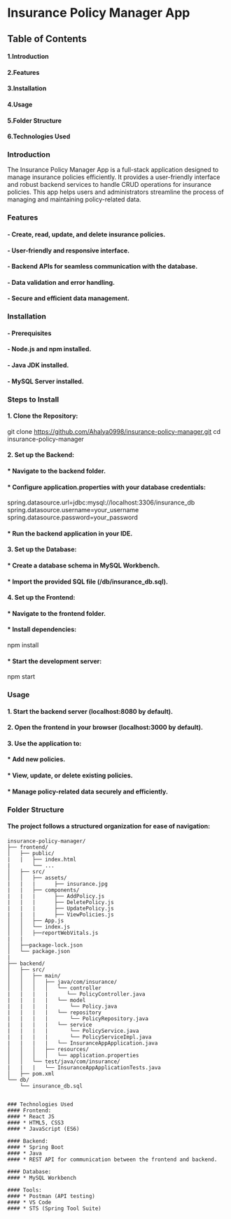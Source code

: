 # Insurance Policy Manager App
## Table of Contents
#### 1.Introduction
#### 2.Features
#### 3.Installation
#### 4.Usage
#### 5.Folder Structure
#### 6.Technologies Used

### Introduction
The Insurance Policy Manager App is a full-stack application designed to manage insurance policies efficiently. It provides a user-friendly interface and robust backend services to handle CRUD operations for insurance policies. This app helps users and administrators streamline the process of managing and maintaining policy-related data.

### Features
#### - Create, read, update, and delete insurance policies.
#### - User-friendly and responsive interface.
#### - Backend APIs for seamless communication with the database.
#### - Data validation and error handling.
#### - Secure and efficient data management.

### Installation
#### - Prerequisites
#### - Node.js and npm installed.
#### - Java JDK installed.
#### - MySQL Server installed.
### Steps to Install
#### 1. Clone the Repository:
git clone https://github.com/Ahalya0998/insurance-policy-manager.git
cd insurance-policy-manager
#### 2. Set up the Backend:
#### * Navigate to the backend folder.
#### * Configure application.properties with your database credentials:
spring.datasource.url=jdbc:mysql://localhost:3306/insurance_db
spring.datasource.username=your_username
spring.datasource.password=your_password
#### * Run the backend application in your IDE.
#### 3. Set up the Database:
#### * Create a database schema in MySQL Workbench.
#### * Import the provided SQL file (/db/insurance_db.sql).
#### 4. Set up the Frontend:
#### * Navigate to the frontend folder.
#### * Install dependencies:
npm install
#### * Start the development server:
npm start

### Usage
#### 1. Start the backend server (localhost:8080 by default).
#### 2. Open the frontend in your browser (localhost:3000 by default).
#### 3. Use the application to:
#### * Add new policies.
#### * View, update, or delete existing policies.
#### * Manage policy-related data securely and efficiently.

### Folder Structure
#### The project follows a structured organization for ease of navigation:

```plaintext
insurance-policy-manager/
├── frontend/
│   ├── public/
|   |   ├── index.html
|       └── ...
│   ├── src/
│   │   ├── assets/
|   |   |      ├── insurance.jpg
|   |   ├── components/
|   |   |      ├── AddPolicy.js
|   |   |      ├── DeletePolicy.js
|   |   |      ├── UpdatePolicy.js
|   |   |      ├── ViewPolicies.js
│   │   ├── App.js
│   │   └── index.js
│   │   ├──reportWebVitals.js
|   |
│   ├──package-lock.json  
│   └── package.json
|
├── backend/
│   ├── src/
│   │   ├── main/
│   │   │   ├── java/com/insurance/
│   │   │   │   └── controller
|   |   |   |      └── PolicyController.java
|   |   |   |   └── model
|   |   |   |       └── Policy.java
|   |   |   |   └── repository
|   |   |   |       └── PolicyRepository.java
|   |   |   |   └── service
|   |   |   |       └── PolicyService.java
|   |   |   |       └── PolicyServiceImpl.java
|   |   |   |   └── InsuranceAppApplication.java
│   │   │   ├── resources/
│   │   │   │   └── application.properties
│   │   └── test/java/com/insurance/
|   |   |   └── InsuranceAppApplicationTests.java
│   ├── pom.xml
└── db/
    └── insurance_db.sql


### Technologies Used
#### Frontend:
#### * React JS
#### * HTML5, CSS3
#### * JavaScript (ES6)

#### Backend:
#### * Spring Boot
#### * Java
#### * REST API for communication between the frontend and backend.

#### Database:
#### * MySQL Workbench

#### Tools:
#### * Postman (API testing)
#### * VS Code
#### * STS (Spring Tool Suite)
